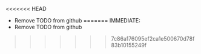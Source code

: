 <<<<<<< HEAD
 - Remove TODO from github
=======
IMMEDIATE:
- Remove TODO from github          
>>>>>>> 7c86a176095ef2ca1e500670d78f83b10155249f
